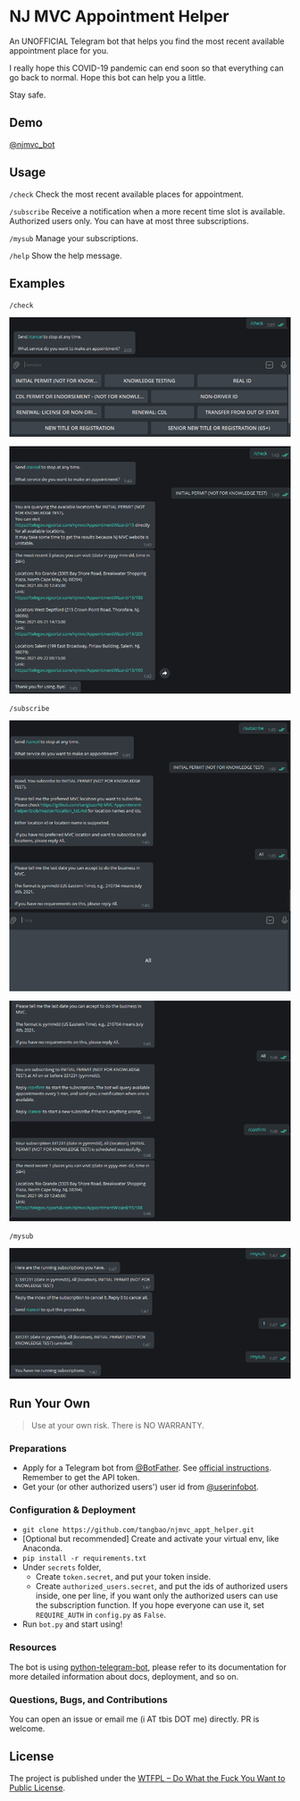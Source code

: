 # NJ MVC Appointment Helper

An UNOFFICIAL Telegram bot that helps you find the most recent available appointment place for you.

I really hope this COVID-19 pandemic can end soon so that everything can go back to normal. Hope this bot can help you 
a little.

Stay safe.

## Demo

[@njmvc_bot](https://t.me/njmvc_bot)

## Usage

`/check` Check the most recent available places for appointment.

`/subscribe` Receive a notification when a more recent time slot is available. Authorized users only. 
You can have at most three subscriptions.

`/mysub` Manage your subscriptions.

`/help` Show the help message.

## Examples

`/check`

![/check Part 1](/media/check1.png)

![/check Part 2](/media/check2.png)

`/subscribe`

![/subscription Part 1](/media/sub1.png)

![/subscription Part 2](/media/sub2.png)

`/mysub`

![/mysub](/media/mysub.png)

## Run Your Own

> Use at your own risk. There is NO WARRANTY.

### Preparations

- Apply for a Telegram bot from [@BotFather](https://t.me/botfather). 
  See [official instructions](https://core.telegram.org/bots/#6-botfather). 
  Remember to get the API token.
- Get your (or other authorized users') user id from [@userinfobot](https://t.me/userinfobot).

### Configuration & Deployment

- `git clone https://github.com/tangbao/njmvc_appt_helper.git`
- [Optional but recommended] Create and activate your virtual env, like Anaconda.
- `pip install -r requirements.txt`
- Under `secrets` folder,
    - Create `token.secret`, and put your token inside.
    - Create `authorized_users.secret`, and put the ids of authorized users inside, one per line, if you want only the 
      authorized users can use the subscription function. If you hope everyone can use it, set `REQUIRE_AUTH` in 
      `config.py` as `False`.
- Run `bot.py` and start using!

### Resources

The bot is using [python-telegram-bot](https://github.com/python-telegram-bot/python-telegram-bot), please refer to its 
documentation for more detailed information about docs, deployment, and so on.

### Questions, Bugs, and Contributions

You can open an issue or email me (i AT tbis DOT me) directly. PR is welcome.

## License

The project is published under the [WTFPL – Do What the Fuck You Want to Public License](http://www.wtfpl.net/).